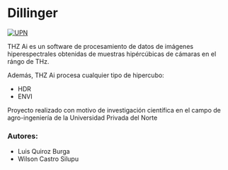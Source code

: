 # Dillinger

[![UPN](https://www.upn.edu.pe/sites/default/files/logo_0.png)](https://www.upn.edu.pe/)

THZ Ai es un software de procesamiento de datos de imágenes hiperespectrales obtenidas de muestras hipércúbicas de cámaras en el rángo de THz.


Además, THZ Ai procesa cualquier tipo de hipercubo:

  - HDR
  - ENVI

Proyecto realizado con motivo de investigación científica en el campo de agro-ingeniería de la Universidad Privada del Norte

### Autores:
  - Luis Quiroz Burga
  - Wilson Castro Silupu